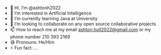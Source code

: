 - 👋 Hi, I’m @ashtonh2022
- 👀 I’m interested in Artificial Intelligence
- 🌱 I’m currently learning Java at University
- 💞️ I’m looking to collaborate on any open source collaborative projects
- 📫 How to reach me at my email ashton.hull2022@gmail.com or my phone number 210 393 2169
- 😄 Pronouns: He/Him
- ⚡ Fun fact: ...

<!---
ashtonh2022/ashtonh2022 is a ✨ special ✨ repository because its `README.md` (this file) appears on your GitHub profile.
You can click the Preview link to take a look at your changes.
--->
